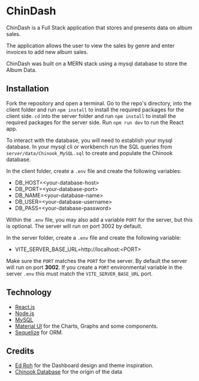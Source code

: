 # ChinDash

ChinDash is a Full Stack application that stores and presents data on album sales.

The application allows the user to view the sales by genre and enter invoices to add new album sales.

ChinDash was built on a MERN stack using a mysql database to store the Album Data.

## Installation

Fork the repository and open a terminal. Go to the repo's directory, into the client folder and run `npm install` to install the required packages for the client side. `cd` into the server folder and run `npm install` to install the required packages for the server side. Run `npm run dev` to run the React app.

To interact with the database, you will need to establish your mysql database. In your mysql cli or workbench run the SQL queries from `server/data/Chinook_MySQL.sql` to create and populate the Chinook database.

In the client folder, create a `.env` file and create the following variables:

- DB_HOST=\<your-database-host>
- DB_PORT=\<your-database-port>
- DB_NAME=\<your-database-name>
- DB_USER=\<your-database-username>
- DB_PASS=\<your-database-password>

Within the `.env` file, you may also add a variable `PORT` for the server, but this is optional. The server will run on port 3002 by default.

In the server folder, create a `.env` file and create the following variable:

- VITE_SERVER_BASE_URL=ht<span>tp://</span>localhost:\<PORT>

Make sure the `PORT` matches the `PORT` for the server. By default the server will run on port **3002**. If you create a `PORT` environmental variable in the server `.env` this must match the `VITE_SERVER_BASE_URL` port.

## Technology
- [React.js](https://react.dev/)
- [Node.js](https://nodejs.org/en)
- [MySQL](https://www.mysql.com/)
- [Material UI](https://mui.com/material-ui/) for the Charts, Graphs and some components.
- [Sequelize](https://sequelize.org/) for ORM.

## Credits

- [Ed Roh](https://www.youtube.com/watch?v=wYpCWwD1oz0) for the Dashboard design and theme inspiration.
- [Chinook Database](https://github.com/lerocha/chinook-database) for the origin of the data


